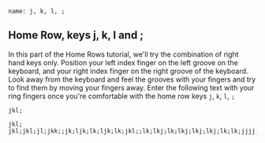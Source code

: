 ```ngMeta
name: j, k, l, ;
```

## Home Row, keys j, k, l and ;

In this part of the Home Rows tutorial, we'll try the combination of right hand keys only.
Position your left index finger on the left groove on the keyboard, and your right index finger on the right groove of the keyboard. Look away from the keyboard and feel the grooves with your fingers and try to find them by moving your fingers away.
Enter the following text with your ring fingers once you're comfortable with the home row keys `j`, `k`, `l`, `;`


```trytyping
jkl;
```

```practicetyping
jkl;
jkl;jkl;jl;jkk;;jk;ljk;lk;ljk;lk;jkl;;lk;lkj;lk;lkj;lkj;lkj;lk;lk;jjjj;;lk;ljjk;ljk;l;;jlk
```